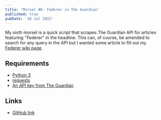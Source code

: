 ```yaml
---
title: 'Morsel #6: Federer in The Guardian'
published: true
pubDate: '10 Jul 2022'
---
```


My sixth morsel is a quick script that scrapes The Guardian API for articles featuring "Federer" in the headline. This can, of course, be amended to search for any query in the API but I wanted some article to fill out my [Federer wiki page](/jardim/sport/roger-federer/).

## Requirements

* [Python 3](https://www.python.org/downloads/)
* [requests](https://requests.readthedocs.io/en/latest/)
* [An API key from The Guardian](https://open-platform.theguardian.com/)

## Links

* [GitHub link](https://github.com/starchildluke/federer-in-the-guardian)